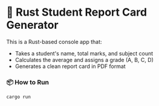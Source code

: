# 📝 Rust Student Report Card Generator

This is a Rust-based console app that:
- Takes a student's name, total marks, and subject count
- Calculates the average and assigns a grade (A, B, C, D)
- Generates a clean report card in PDF format

### 📦 How to Run

```bash
cargo run
